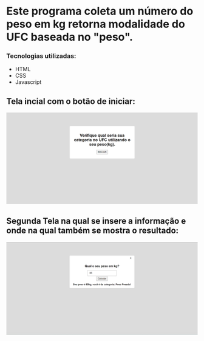 # Este programa coleta um número do peso em kg retorna modalidade do UFC baseada no "peso".

### Tecnologias utilizadas:
- HTML
- CSS
- Javascript

## Tela incial com o botão de iniciar:
![tela_01](./assets/images_readme/01.png)

## Segunda Tela na qual se insere a informação e onde na qual também se mostra o resultado:
![tela_02](./assets/images_readme/02.png)